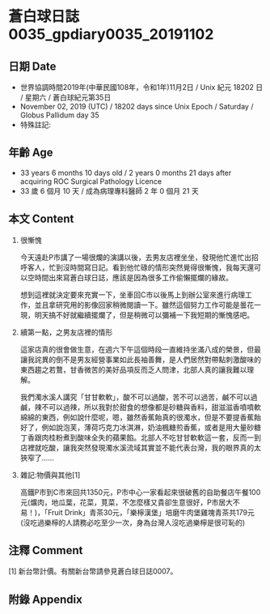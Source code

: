 # 蒼白球日誌0035_gpdiary0035_20191102 #

## 日期 Date ##

* 世界協調時間2019年(中華民國108年，令和1年)11月2日 / Unix 紀元 18202 日 / 星期六 / 蒼白球紀元第35日
* November 02, 2019 (UTC) / 18202 days since Unix Epoch / Saturday / Globus Pallidum day 35
* 特殊註記:

## 年齡 Age ##

* 33 years 6 months 10 days old / 2 years 0 months 21 days after acquiring ROC Surgical Pathology Licence
* 33 歲 6 個月 10 天 / 成為病理專科醫師 2 年 0 個月 21 天

## 本文 Content ##

1. 很慚愧

    今天遠赴P市講了一場很爛的演講以後，去男友店裡坐坐，發現他忙進忙出招呼客人，忙到沒時間寫日記。看到他忙碌的情形突然覺得很慚愧，我每天還可以空時間出來寫蒼白球日誌，應該是因為很多工作偷懶擺爛的緣故。

    想到這裡就決定要來充實一下，坐車回C市以後馬上到辦公室來進行病理工作，並且拿研究用的影像回家稍微閱讀一下。雖然這個努力工作可能是曇花一現，明天搞不好就繼續擺爛了，但是稍微可以彌補一下我短期的慚愧感吧。

2. 續第一點，之男友店裡的情形

    這家店真的很會做生意，在週六下午這個時段一直維持坐滿八成的榮景，但最讓我詫異的倒不是男友經營事業如此長袖善舞，是人們居然對帶點刺激酸味的東西趨之若鶩，甘香微苦的美好品項反而乏人問津，北部人真的讓我難以理解。

    我們濁水溪人講究「甘甘軟軟」，酸不可以過酸，苦不可以過苦，鹹不可以過鹹，辣不可以過辣，所以我對於甜食的想像都是砂糖與香料，甜滋滋香噴噴軟綿綿的東西，例如說什麼呢，嗯，雖然香蕉飴真的很濁水，但是不要提香蕉飴好了，例如說泡芙，薄荷巧克力冰淇淋，奶油楓糖煎香蕉，或者是用大量砂糖丁香跟肉桂粉煮到酸味全失的蘋果餡。北部人不吃甘甘軟軟這一套，反而一到店裡就吃酸，讓我突然發現濁水溪流域其實並不能代表台灣，我的眼界真的太狹窄了......

3. 雜記:物價與其他[1]

    高鐵P市到C市來回共1350元，P市中心一家看起來很破舊的自助餐店午餐100元(爌肉，地瓜葉，花菜，莧菜，不怎麼樣又貴卻生意很好，P市居大不易！)，「Fruit Drink」青茶30元，「樂檸漢堡」培磨牛肉堡雞塊青茶共179元(沒吃過樂檸的人請務必吃至少一次，身為台灣人沒吃過樂檸是很可恥的)

## 注釋 Comment ##

[1] 新台幣計價。有關新台幣請參見蒼白球日誌0007。

## 附錄 Appendix ##
